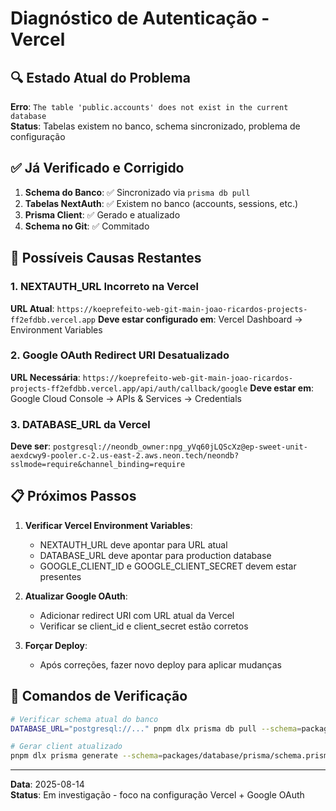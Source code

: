 # Diagnóstico de Autenticação - Vercel

## 🔍 Estado Atual do Problema

**Erro**: `The table 'public.accounts' does not exist in the current database`  
**Status**: Tabelas existem no banco, schema sincronizado, problema de configuração

## ✅ Já Verificado e Corrigido

1. **Schema do Banco**: ✅ Sincronizado via `prisma db pull`
2. **Tabelas NextAuth**: ✅ Existem no banco (accounts, sessions, etc.)
3. **Prisma Client**: ✅ Gerado e atualizado
4. **Schema no Git**: ✅ Commitado

## 🎯 Possíveis Causas Restantes

### 1. NEXTAUTH_URL Incorreto na Vercel
**URL Atual**: `https://koeprefeito-web-git-main-joao-ricardos-projects-ff2efdbb.vercel.app`
**Deve estar configurado em**: Vercel Dashboard → Environment Variables

### 2. Google OAuth Redirect URI Desatualizado  
**URL Necessária**: `https://koeprefeito-web-git-main-joao-ricardos-projects-ff2efdbb.vercel.app/api/auth/callback/google`
**Deve estar em**: Google Cloud Console → APIs & Services → Credentials

### 3. DATABASE_URL da Vercel
**Deve ser**: `postgresql://neondb_owner:npg_yVq60jLQScXz@ep-sweet-unit-aexdcwy9-pooler.c-2.us-east-2.aws.neon.tech/neondb?sslmode=require&channel_binding=require`

## 📋 Próximos Passos

1. **Verificar Vercel Environment Variables**:
   - NEXTAUTH_URL deve apontar para URL atual
   - DATABASE_URL deve apontar para production database
   - GOOGLE_CLIENT_ID e GOOGLE_CLIENT_SECRET devem estar presentes

2. **Atualizar Google OAuth**:
   - Adicionar redirect URI com URL atual da Vercel
   - Verificar se client_id e client_secret estão corretos

3. **Forçar Deploy**:
   - Após correções, fazer novo deploy para aplicar mudanças

## 🔧 Comandos de Verificação

```bash
# Verificar schema atual do banco
DATABASE_URL="postgresql://..." pnpm dlx prisma db pull --schema=packages/database/prisma/schema.prisma

# Gerar client atualizado  
pnpm dlx prisma generate --schema=packages/database/prisma/schema.prisma
```

---
**Data**: 2025-08-14  
**Status**: Em investigação - foco na configuração Vercel + Google OAuth